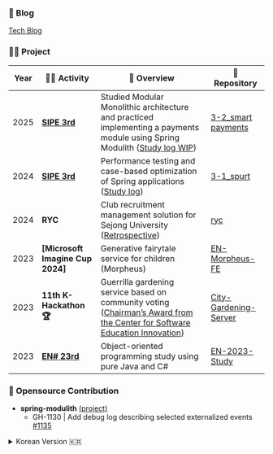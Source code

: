 ### 📃 Blog
[Tech Blog](https://sangjun121.github.io/)

### 🧑‍💻 Project

| Year | 🧑‍💻 Activity | 🎯 Overview | 🎁 Repository |
|------|-----------------------------|---------------------------------------------------------------------------------------------------------------------------------------------------|--------------------------------------------------------------|
| 2025 | **[SIPE 3rd](https://github.com/sipe-team)** | Studied Modular Monolithic architecture and practiced implementing a payments module using Spring Modulith ([Study log WIP](https://sangjunn.notion.site/162976a7f2238032b6ddd4b42ffe20f4?v=162976a7f2238130add3000c59067e25&pvs=4)) | [3-2_smart payments](https://github.com/sipe-team/3-2_smart_fintech.git) |
| 2024 | **[SIPE 3rd](https://github.com/sipe-team)** | Performance testing and case-based optimization of Spring applications ([Study log](https://sangjunn.notion.site/12f976a7f223805c8395f9079cf16b36?v=12f976a7f22381a4805b000c6e05900e&pvs=4)) | [3-1_spurt](https://github.com/sipe-Team/3-1_spurt.git) |
| 2024 | **RYC** | Club recruitment management solution for Sejong University ([Retrospective](http://sangjunn.notion.site)) | [ryc](https://github.com/Recruiting-Your-Club/api-Server-V1.git) |
| 2023 | **[Microsoft Imagine Cup 2024]** | Generative fairytale service for children (Morpheus) | [EN-Morpheus-FE](https://github.com/sangjun121/EN-Morpheus-FE.git) |
| 2023 | **11th K-Hackathon 🏆** | Guerrilla gardening service based on community voting ([Chairman’s Award from the Center for Software Education Innovation](https://drive.google.com/file/d/13WG4F3IH1mdqHToAnbh5EB6S5h1vddG9/view)) | [City-Gardening-Server](https://github.com/sangjun121/City-Gardening-Server.git) |
| 2023 | **[EN# 23rd](https://github.com/EnsharpSejong)** | Object-oriented programming study using pure Java and C# | [EN-2023-Study](https://github.com/Ensharp-Study/CHO-SANGJUN.git) |

### 🤝 Opensource Contribution

- **spring-modulith** [(project)](https://github.com/spring-projects/spring-modulith)  
  - GH-1130 | Add debug log describing selected externalized events [#1135](https://github.com/spring-projects/spring-modulith/pull/1135)


<details>
<summary>Korean Version 🇰🇷</summary>
<div markdown="1">
  
### 🧑‍💻Project
| 연도                         | 🧑‍💻활동                         | 🎯개요                                                                                                               | 🎁레포지토리                                                                                           |
|---------------------------------|--------------------------------|------------------------------------------------------------------------------------------------------------------|-------------------------------------------------------------------------------------------------|
|[2025]    | **[SIPE 3기](https://github.com/sipe-team)**                    | Modular Monolithic 아키텍처 학습과 Spring Modulith를 이용한 payments 파트 실습 스터디([학습내역 WIP](https://sangjunn.notion.site/162976a7f2238032b6ddd4b42ffe20f4?v=162976a7f2238130add3000c59067e25&pvs=4))                                                                | [3-2_smart payments](https://github.com/sipe-team/3-2_smart_fintech.git)                                         |
|[2024]    | **[SIPE 3기](https://github.com/sipe-team)**                    | 스프링 기반 애플리케이션의 성능 측정 및 케이스에 기반한 성능 개선 실습 스터디   ([학습내역](https://sangjunn.notion.site/12f976a7f223805c8395f9079cf16b36?v=12f976a7f22381a4805b000c6e05900e&pvs=4))                                                                     | [3-1_spurt](Https://github.com/sipe-Team/3-1_spurt.git)                                         |
|[2024]        | **RYC**                    | 세종대학교 동아리원 모집 관리 솔루션 ([회고록](http://sangjunn.notion.site))                                                                                     | [ryc](Https://github.com/Recruiting-Your-Club/api-Server-V1.git) |
|[2023]          | **[Microsoft Imagine Cup 2024]**                                   | 어린이들을 위한 생성형 동화책 서비스(Morpheus)                                                                                   | [EN-Morpheus-FE](Https://github.com/sangjun121/EN-Morpheus-FE.git)                              |
|[2023]        | **제 11회 K-해커톤 🏆**           | 주민투표 기반 게릴라 가드닝 서비스 ([소프트웨어교육혁신센터 이사장상](https://drive.google.com/file/d/13WG4F3IH1mdqHToAnbh5EB6S5h1vddG9/view)) | [City-Gardening-Server](Https://github.com/sangjun121/City-Gardening-Server.git)                                            |
|[2023]        | **[EN# 23기](https://github.com/EnsharpSejong)**                    | 순수 Java와 C#을 활용한 객체지향 스터디                                                                                     | [EN-2023-Study](Https://github.com/Ensharp-Study/CHO-SANGJUN.git)                               |

### 🤝Opensource Contribution
- spring-modulith [(project)](https://github.com/spring-projects/spring-modulith)
  - GH-1130 | Add debug log describing selected externalized events [#1135](https://github.com/spring-projects/spring-modulith/pull/1135)
    
</div>
</details>
